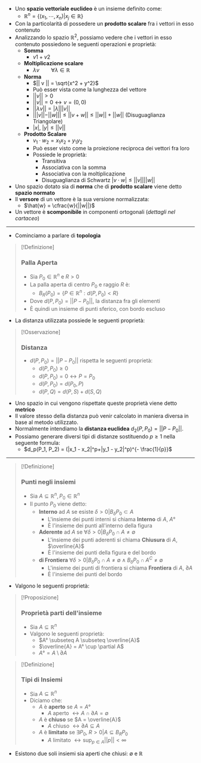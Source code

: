 + Uno **spazio vettoriale euclideo** è un insieme definito come:
	+ $\mathbb{R}^n = \{(x_1, \cdots, x_n) | x_j \in \mathbb{R}\}$
+ Con la particolarità di possedere un **prodotto scalare** fra i vettori in esso contenuto
+ Analizzando lo spazio $\mathbb{R}^2$, possiamo vedere che i vettori in esso contenuto possiedono le seguenti operazioni e proprietà:
	+ **Somma**
		+ $v1 + v2$
	+ **Moltiplicazione scalare**
		+ $\lambda v \qquad \forall \lambda \in \mathbb{R}$
	+ **Norma**
		+ $|| v || = \sqrt{x^2 + y^2}$
		+ Può esser vista come la lunghezza del vettore
		+ $||v|| > 0$
		+ $||v|| = 0 \leftrightarrow v = (0, 0)$
		+ $||\lambda v|| = |\lambda | ||v||$
		+ $| ||v|| - ||w|| | \leq ||v + w|| \leq ||w|| + ||w ||$ (Disuguaglianza Triangolare)
		+ $|x|, \; |y| \leq ||v||$
	+ **Prodotto Scalare**
		+ $v_1 \cdot w_2 = x_1x_2 + y_1y_2$
		+ Può esser visto come la proiezione reciproca dei vettori fra loro
		+ Possiede le proprietà:
			+ Transitiva
			+ Associativa con la somma
			+ Associativa con la moltiplicazione
			+ Disuguaglianza di Schwartz $|v \cdot w| \leq ||v || ||w||$
+ Uno spazio dotato sia di **norma** che di **prodotto scalare** viene detto **spazio normato**
+ Il **versore** di un vettore è la sua versione normalizzata:
	+ $\hat{w} = \cfrac{w}{||w||}$
+ Un vettore è **scomponibile** in componenti ortogonali (*dettagli nel cartaceo*)
---
+ Cominciamo a parlare di **topologia**

>[!Definizione]
> ### Palla Aperta
> + Sia $P_0 \in \mathbb{R}^n$ e $R > 0$
> + La palla aperta di centro $P_0$ e raggio $R$ è:
> 	+ $B_R(P_0) = \{ P \in \mathbb{R}^n : d(P, P_0) < R \}$
> + Dove $d(P, P_0) = || P -P_0||$, la distanza fra gli elementi
> + È quindi un insieme di punti sferico, con bordo escluso

+ La distanza utilizzata possiede le seguenti proprietà:

>[!Osservazione]
> ### Distanza
> + $d(P, P_0) = || P -P_0||$ rispetta le seguenti proprietà:
> 	+ $d(P, P_0) \geq 0$
> 	+ $d(P, P_0) = 0 \leftrightarrow P=P_0$
> 	+ $d(P, P_0) = d(P_0, P)$
> 	+ $d(P, Q) = d(P, S) + d(S, Q)$

+ Uno spazio in cui vengono rispettate queste proprietà viene detto **metrico**
+ Il valore stesso della distanza può venir calcolato in maniera diversa in base al metodo utilizzato. 
+ Normalmente intendiamo la **distanza euclidea** $d_2(P, P_0) = || P - P_0||$. 
+ Possiamo generare diversi tipi di distanze sostituendo $p \geq 1$ nella seguente formula:
	+ $d_p(P_1, P_2) = (|x_1 - x_2|^p+|y_1 - y_2|^p)^{- \frac{1}{p}}$

---

>[!Definizione]
> ### Punti negli insiemi
> + Sia $A \subseteq \mathbb{R}^n, P_0 \in \mathbb{R}^n$
> + Il punto $P_0$ viene detto:
> 	+ **Interno** ad $A$ se esiste $\delta > 0 | B_{\delta} P_0 \subset A$
> 		+ L'insieme dei punti interni si chiama **Interno** di $A$, $A°$
> 		+ È l'insieme dei punti all'interno della figura
> 	+ **Aderente** ad $A$ se  $\forall \delta > 0 | B_{\delta} P_0 \cap A \neq \emptyset$
> 		+ L'insieme dei punti aderenti si chiama **Chiusura** di $A$, $\overline{A}$
> 		+ È l'insieme dei punti della figura e del bordo
> 	+ **di Frontiera** $\forall \delta > 0 | B_{\delta} P_0 \cap A \neq \emptyset  \wedge B_{\delta} P_0 \cap A^C \neq \emptyset$
> 		+ L'insieme dei punti di frontiera si chiama **Frontiera** di $A$, $\partial A$
> 		+ È l'insieme dei punti del bordo

+ Valgono le seguenti proprietà:

>[!Proposizione]
> ### Proprietà parti dell'insieme
> + Sia $A \subseteq \mathbb{R}^n$
> + Valgono le seguenti proprietà:
> 	+ $A° \subseteq A \subseteq \overline{A}$
> 	+ $\overline{A} = A° \cup \partial A$
> 	+ $A° = A \setminus \partial A$

>[!Definizione]
> ### Tipi di Insiemi
> + Sia $A \subseteq \mathbb{R}^n$
> + Diciamo che:
> 	+ $A$ è **aperto** se $A = A°$
> 		+ $A \text{ aperto } \leftrightarrow A \cap \partial A = \emptyset$ 
> 	+ $A$ è **chiuso** se $A = \overline{A}$
> 		+ $A \text{ chiuso } \leftrightarrow \partial A \subseteq A$ 
> 	+ $A$ è **limitato** se $\exists P_0, \; R > 0 | A \subseteq B_R P_0$
> 		+ $A \text{ limitato } \leftrightarrow \sup_{p \in A} ||p|| < \infty$ 

+ Esistono due soli insiemi sia aperti che chiusi: $\emptyset$ e $\mathbb{R}$

